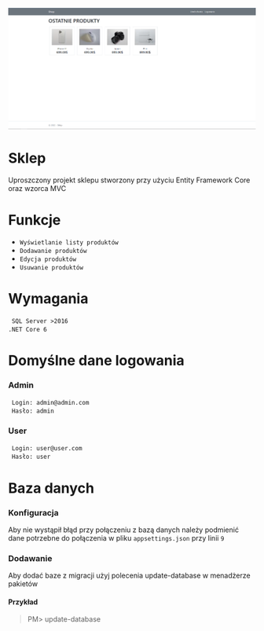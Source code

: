

![](/git/image.png)

# Sklep
Uproszczony projekt sklepu stworzony przy użyciu Entity Framework Core oraz wzorca MVC

# Funkcje
- ``Wyświetlanie listy produktów``
- ``Dodawanie produktów``
- ``Edycja produktów``
- ``Usuwanie produktów``

# Wymagania
`` SQL Server >2016``
<br />
``.NET Core 6``

# Domyślne dane logowania
### Admin
`` Login: admin@admin.com``
<br />
`` Hasło: admin``
<br />
### User
`` Login: user@user.com``
<br />
`` Hasło: user``
<br />

# Baza danych
### Konfiguracja
Aby nie wystąpił błąd przy połączeniu z bazą danych należy podmienić dane potrzebne do połączenia w pliku ``appsettings.json`` przy linii ``9``
### Dodawanie 
Aby dodać baze z migracji użyj polecenia update-database w menadżerze pakietów
#### Przykład
> PM> update-database